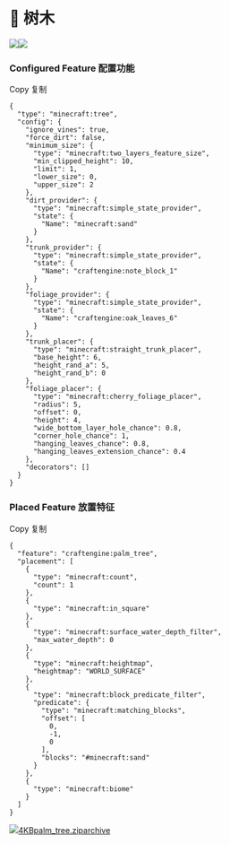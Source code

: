 # 🌳 树木

![](https://mo-mi.gitbook.io/~gitbook/image?url=https%3A%2F%2Fcontent.gitbook.com%2Fcontent%2FOgvQ1fEJPROp7131PPlK%2Fblobs%2FdnabesUIDYkJCJAmbjA5%2Fimage.png\&width=768\&dpr=4\&quality=100\&sign=37008870\&sv=2)![](https://mo-mi.gitbook.io/~gitbook/image?url=https%3A%2F%2Fcontent.gitbook.com%2Fcontent%2FOgvQ1fEJPROp7131PPlK%2Fblobs%2FRbdTh3SUCgVxaUD53ul8%2Fimage.png\&width=768\&dpr=4\&quality=100\&sign=1327f8e4\&sv=2)

### Configured Feature  配置功能 <a href="#configured-feature" id="configured-feature"></a>

Copy  复制

```
{
  "type": "minecraft:tree",
  "config": {
    "ignore_vines": true,
    "force_dirt": false,
    "minimum_size": {
      "type": "minecraft:two_layers_feature_size",
      "min_clipped_height": 10,
      "limit": 1,
      "lower_size": 0,
      "upper_size": 2
    },
    "dirt_provider": {
      "type": "minecraft:simple_state_provider",
      "state": {
        "Name": "minecraft:sand"
      }
    },
    "trunk_provider": {
      "type": "minecraft:simple_state_provider",
      "state": {
        "Name": "craftengine:note_block_1"
      }
    },
    "foliage_provider": {
      "type": "minecraft:simple_state_provider",
      "state": {
        "Name": "craftengine:oak_leaves_6"
      }
    },
    "trunk_placer": {
      "type": "minecraft:straight_trunk_placer",
      "base_height": 6,
      "height_rand_a": 5,
      "height_rand_b": 0
    },
    "foliage_placer": {
      "type": "minecraft:cherry_foliage_placer",
      "radius": 5,
      "offset": 0,
      "height": 4,
      "wide_bottom_layer_hole_chance": 0.8,
      "corner_hole_chance": 1,
      "hanging_leaves_chance": 0.8,
      "hanging_leaves_extension_chance": 0.4
    },
    "decorators": []
  }
}
```

### Placed Feature  放置特征 <a href="#placed-feature" id="placed-feature"></a>

Copy  复制

```
{
  "feature": "craftengine:palm_tree",
  "placement": [
    {
      "type": "minecraft:count",
      "count": 1
    },
    {
      "type": "minecraft:in_square"
    },
    {
      "type": "minecraft:surface_water_depth_filter",
      "max_water_depth": 0
    },
    {
      "type": "minecraft:heightmap",
      "heightmap": "WORLD_SURFACE"
    },
    {
      "type": "minecraft:block_predicate_filter",
      "predicate": {
        "type": "minecraft:matching_blocks",
        "offset": [
          0,
          -1,
          0
        ],
        "blocks": "#minecraft:sand"
      }
    },
    {
      "type": "minecraft:biome"
    }
  ]
}
```

![](https://mo-mi.gitbook.io/~gitbook/image?url=https%3A%2F%2Fcontent.gitbook.com%2Fcontent%2FOgvQ1fEJPROp7131PPlK%2Fblobs%2F4l5Kl4kRCahKS8C50KBe%2Fimage.png\&width=768\&dpr=4\&quality=100\&sign=a43808b7\&sv=2)[4KBpalm\_tree.ziparchive](https://content.gitbook.com/content/OgvQ1fEJPROp7131PPlK/blobs/DOyv1N9EYaDAz6OxKQrJ/palm_tree.zip)
